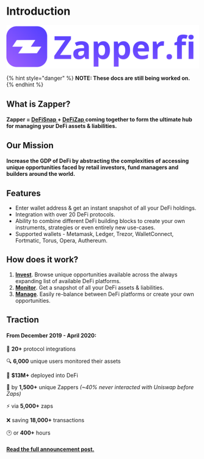 # Introduction

![](.gitbook/assets/zapper-logo.png)

{% hint style="danger" %}
**NOTE: These docs are still being worked on.**
{% endhint %}

## What is Zapper?
#### Zapper = [DeFiSnap ](https://www.defisnap.io/)+ [DeFiZap ](https://defizap.com/)coming together to form the ultimate hub for managing your DeFi assets & liabilities. 

## Our Mission
#### **Increase the GDP of DeFi by abstracting the complexities of accessing unique opportunities faced by retail investors, fund managers and builders around the world.**

## Features
* Enter wallet address & get an instant snapshot of all your DeFi holdings. 
* Integration with over 20 DeFi protocols.
* Ability to combine different DeFi building blocks to create your own instruments, strategies or even entirely new use-cases.
* Supported wallets - Metamask, Ledger, Trezor, WalletConnect, Fortmatic, Torus, Opera, Authereum.

## **How does it work?**

1. [**Invest**](https://www.zapper.fi/#/invest).
   Browse unique opportunities available across the always expanding list of available DeFi platforms.
2. [**Monitor**](https://www.zapper.fi/#/dashboard).
   Get a snapshot of all your DeFi assets & liabilities.
3. [**Manage**](https://www.zapper.fi/#/invest).
   Easily re-balance between DeFi platforms or create your own opportunities.

## Traction
#### **From December 2019 - April 2020:** 

🔗 **20+** protocol integrations

🔍 **6,000** unique users monitored their assets

💸 **$13M+** deployed into DeFi

🤩 by **1,500+** unique Zappers _\(~40% never interacted with Uniswap before Zaps\)_

⚡️ via **5,000+** zaps

❌ saving **18,000+** transactions

🕑 or **400+** hours

#### [**Read the full announcement post.**](https://defitutorials.substack.com/p/introducing-zapperfi)
